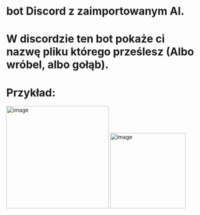 # bot Discord z zaimportowanym AI.
# W discordzie ten bot pokaże ci nazwę pliku którego prześlesz (Albo wróbel, albo gołąb).
# Przykład:
<img width="270" alt="image" src="https://github.com/user-attachments/assets/68c78e5a-012f-4875-b112-21c016d004f9" />
<img width="199" alt="image" src="https://github.com/user-attachments/assets/ec18d8e8-5948-486e-92e0-609f8789c1e6" />
